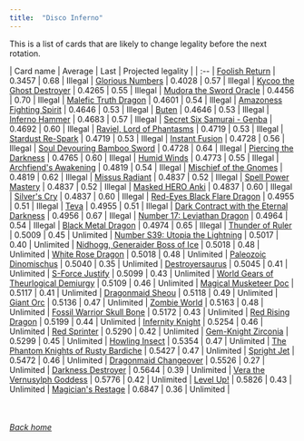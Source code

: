 ```yaml
---
title:  "Disco Inferno"
---
```


This is a list of cards that are likely to change legality before the next rotation.

| Card name | Average | Last | Projected legality |
| :-- |
[Foolish Return](https://db.ygoprodeck.com/card/?search=Foolish%20Return) | 0.3457 | 0.68 | Illegal |
[Glorious Numbers](https://db.ygoprodeck.com/card/?search=Glorious%20Numbers) | 0.4028 | 0.57 | Illegal |
[Kycoo the Ghost Destroyer](https://db.ygoprodeck.com/card/?search=Kycoo%20the%20Ghost%20Destroyer) | 0.4265 | 0.55 | Illegal |
[Mudora the Sword Oracle](https://db.ygoprodeck.com/card/?search=Mudora%20the%20Sword%20Oracle) | 0.4456 | 0.70 | Illegal |
[Malefic Truth Dragon](https://db.ygoprodeck.com/card/?search=Malefic%20Truth%20Dragon) | 0.4601 | 0.54 | Illegal |
[Amazoness Fighting Spirit](https://db.ygoprodeck.com/card/?search=Amazoness%20Fighting%20Spirit) | 0.4646 | 0.53 | Illegal |
[Buten](https://db.ygoprodeck.com/card/?search=Buten) | 0.4646 | 0.53 | Illegal |
[Inferno Hammer](https://db.ygoprodeck.com/card/?search=Inferno%20Hammer) | 0.4683 | 0.57 | Illegal |
[Secret Six Samurai - Genba](https://db.ygoprodeck.com/card/?search=Secret%20Six%20Samurai%20-%20Genba) | 0.4692 | 0.60 | Illegal |
[Raviel, Lord of Phantasms](https://db.ygoprodeck.com/card/?search=Raviel,%20Lord%20of%20Phantasms) | 0.4719 | 0.53 | Illegal |
[Stardust Re-Spark](https://db.ygoprodeck.com/card/?search=Stardust%20Re-Spark) | 0.4719 | 0.53 | Illegal |
[Instant Fusion](https://db.ygoprodeck.com/card/?search=Instant%20Fusion) | 0.4728 | 0.56 | Illegal |
[Soul Devouring Bamboo Sword](https://db.ygoprodeck.com/card/?search=Soul%20Devouring%20Bamboo%20Sword) | 0.4728 | 0.64 | Illegal |
[Piercing the Darkness](https://db.ygoprodeck.com/card/?search=Piercing%20the%20Darkness) | 0.4765 | 0.60 | Illegal |
[Humid Winds](https://db.ygoprodeck.com/card/?search=Humid%20Winds) | 0.4773 | 0.55 | Illegal |
[Archfiend's Awakening](https://db.ygoprodeck.com/card/?search=Archfiend's%20Awakening) | 0.4819 | 0.54 | Illegal |
[Mischief of the Gnomes](https://db.ygoprodeck.com/card/?search=Mischief%20of%20the%20Gnomes) | 0.4819 | 0.62 | Illegal |
[Missus Radiant](https://db.ygoprodeck.com/card/?search=Missus%20Radiant) | 0.4837 | 0.52 | Illegal |
[Spell Power Mastery](https://db.ygoprodeck.com/card/?search=Spell%20Power%20Mastery) | 0.4837 | 0.52 | Illegal |
[Masked HERO Anki](https://db.ygoprodeck.com/card/?search=Masked%20HERO%20Anki) | 0.4837 | 0.60 | Illegal |
[Silver's Cry](https://db.ygoprodeck.com/card/?search=Silver's%20Cry) | 0.4837 | 0.60 | Illegal |
[Red-Eyes Black Flare Dragon](https://db.ygoprodeck.com/card/?search=Red-Eyes%20Black%20Flare%20Dragon) | 0.4955 | 0.51 | Illegal |
[Teva](https://db.ygoprodeck.com/card/?search=Teva) | 0.4955 | 0.51 | Illegal |
[Dark Contract with the Eternal Darkness](https://db.ygoprodeck.com/card/?search=Dark%20Contract%20with%20the%20Eternal%20Darkness) | 0.4956 | 0.67 | Illegal |
[Number 17: Leviathan Dragon](https://db.ygoprodeck.com/card/?search=Number%2017:%20Leviathan%20Dragon) | 0.4964 | 0.54 | Illegal |
[Black Metal Dragon](https://db.ygoprodeck.com/card/?search=Black%20Metal%20Dragon) | 0.4974 | 0.65 | Illegal |
[Thunder of Ruler](https://db.ygoprodeck.com/card/?search=Thunder%20of%20Ruler) | 0.5009 | 0.45 | Unlimited |
[Number S39: Utopia the Lightning](https://db.ygoprodeck.com/card/?search=Number%20S39:%20Utopia%20the%20Lightning) | 0.5017 | 0.40 | Unlimited |
[Nidhogg, Generaider Boss of Ice](https://db.ygoprodeck.com/card/?search=Nidhogg,%20Generaider%20Boss%20of%20Ice) | 0.5018 | 0.48 | Unlimited |
[White Rose Dragon](https://db.ygoprodeck.com/card/?search=White%20Rose%20Dragon) | 0.5018 | 0.48 | Unlimited |
[Paleozoic Dinomischus](https://db.ygoprodeck.com/card/?search=Paleozoic%20Dinomischus) | 0.5040 | 0.35 | Unlimited |
[Destroyersaurus](https://db.ygoprodeck.com/card/?search=Destroyersaurus) | 0.5045 | 0.41 | Unlimited |
[S-Force Justify](https://db.ygoprodeck.com/card/?search=S-Force%20Justify) | 0.5099 | 0.43 | Unlimited |
[World Gears of Theurlogical Demiurgy](https://db.ygoprodeck.com/card/?search=World%20Gears%20of%20Theurlogical%20Demiurgy) | 0.5109 | 0.46 | Unlimited |
[Magical Musketeer Doc](https://db.ygoprodeck.com/card/?search=Magical%20Musketeer%20Doc) | 0.5117 | 0.41 | Unlimited |
[Dragonmaid Sheou](https://db.ygoprodeck.com/card/?search=Dragonmaid%20Sheou) | 0.5118 | 0.49 | Unlimited |
[Giant Orc](https://db.ygoprodeck.com/card/?search=Giant%20Orc) | 0.5136 | 0.47 | Unlimited |
[Zombie World](https://db.ygoprodeck.com/card/?search=Zombie%20World) | 0.5163 | 0.48 | Unlimited |
[Fossil Warrior Skull Bone](https://db.ygoprodeck.com/card/?search=Fossil%20Warrior%20Skull%20Bone) | 0.5172 | 0.43 | Unlimited |
[Red Rising Dragon](https://db.ygoprodeck.com/card/?search=Red%20Rising%20Dragon) | 0.5199 | 0.44 | Unlimited |
[Infernity Knight](https://db.ygoprodeck.com/card/?search=Infernity%20Knight) | 0.5254 | 0.46 | Unlimited |
[Red Sprinter](https://db.ygoprodeck.com/card/?search=Red%20Sprinter) | 0.5290 | 0.42 | Unlimited |
[Gem-Knight Zirconia](https://db.ygoprodeck.com/card/?search=Gem-Knight%20Zirconia) | 0.5299 | 0.45 | Unlimited |
[Howling Insect](https://db.ygoprodeck.com/card/?search=Howling%20Insect) | 0.5354 | 0.47 | Unlimited |
[The Phantom Knights of Rusty Bardiche](https://db.ygoprodeck.com/card/?search=The%20Phantom%20Knights%20of%20Rusty%20Bardiche) | 0.5427 | 0.47 | Unlimited |
[Spright Jet](https://db.ygoprodeck.com/card/?search=Spright%20Jet) | 0.5472 | 0.46 | Unlimited |
[Dragonmaid Changeover](https://db.ygoprodeck.com/card/?search=Dragonmaid%20Changeover) | 0.5526 | 0.27 | Unlimited |
[Darkness Destroyer](https://db.ygoprodeck.com/card/?search=Darkness%20Destroyer) | 0.5644 | 0.39 | Unlimited |
[Vera the Vernusylph Goddess](https://db.ygoprodeck.com/card/?search=Vera%20the%20Vernusylph%20Goddess) | 0.5776 | 0.42 | Unlimited |
[Level Up!](https://db.ygoprodeck.com/card/?search=Level%20Up!) | 0.5826 | 0.43 | Unlimited |
[Magician's Restage](https://db.ygoprodeck.com/card/?search=Magician's%20Restage) | 0.6847 | 0.36 | Unlimited |

<br>

###### [Back home](index)